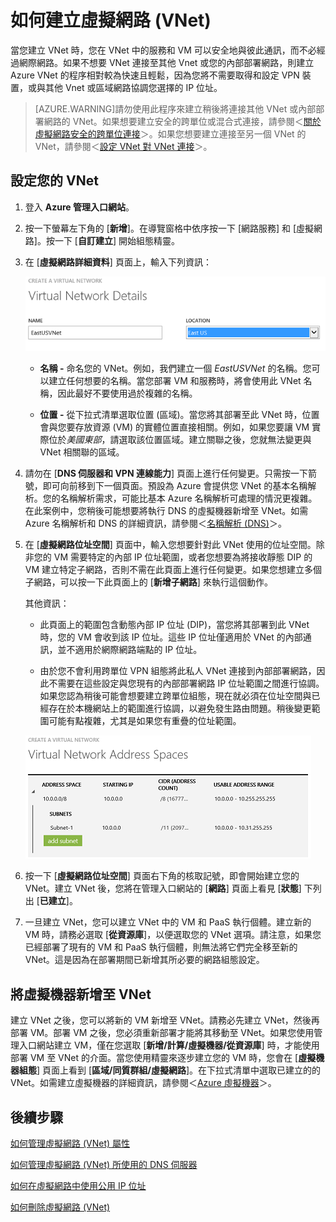 <properties 
   pageTitle="如何建立虛擬網路 (VNet)"
   description="了解如何建立虛擬網路 (VNet)"
   services="virtual-network"
   documentationCenter="na"
   authors="telmosampaio"
   manager="carolz"
   editor="tysonn" />
<tags 
   ms.service="virtual-network"
   ms.devlang="na"
   ms.topic="article"
   ms.tgt_pltfrm="na"
   ms.workload="infrastructure-services"
   ms.date="06/08/2015"
   ms.author="telmos" />

# 如何建立虛擬網路 (VNet)

當您建立 VNet 時，您在 VNet 中的服務和 VM 可以安全地與彼此通訊，而不必經過網際網路。如果不想要 VNet 連接至其他 Vnet 或您的內部部署網路，則建立 Azure VNet 的程序相對較為快速且輕鬆，因為您將不需要取得和設定 VPN 裝置，或與其他 Vnet 或區域網路協調您選擇的 IP 位址。

>[AZURE.WARNING]請勿使用此程序來建立稍後將連接其他 VNet 或內部部署網路的 VNet。如果想要建立安全的跨單位或混合式連接，請參閱＜[關於虛擬網路安全的跨單位連接](https://msdn.microsoft.com/library/azure/dn133798.aspx)＞。如果您想要建立連接至另一個 VNet 的 VNet，請參閱＜[設定 VNet 對 VNet 連接](https://msdn.microsoft.com/library/azure/dn690122.aspx)＞。

## 設定您的 VNet

1. 登入 **Azure 管理入口網站**。

1. 按一下螢幕左下角的 [**新增**]。在導覽窗格中依序按一下 [網路服務] 和 [虛擬網路]。按一下 [**自訂建立**] 開始組態精靈。

1. 在 [**虛擬網路詳細資料**] 頁面上，輸入下列資訊：

	![虛擬網路詳細資料](./media/virtual-networks-create-vnet/IC736054.png)

	- **名稱 -** 命名您的 VNet。例如，我們建立一個 *EastUSVNet* 的名稱。您可以建立任何想要的名稱。當您部署 VM 和服務時，將會使用此 VNet 名稱，因此最好不要使用過於複雜的名稱。

	- **位置 -** 從下拉式清單選取位置 (區域)。當您將其部署至此 VNet 時，位置會與您要存放資源 (VM) 的實體位置直接相關。例如，如果您要讓 VM 實際位於*美國東部*，請選取該位置區域。建立關聯之後，您就無法變更與 VNet 相關聯的區域。

1. 請勿在 [**DNS 伺服器和 VPN 連線能力**] 頁面上進行任何變更。只需按一下箭號，即可向前移到下一個頁面。預設為 Azure 會提供您 VNet 的基本名稱解析。您的名稱解析需求，可能比基本 Azure 名稱解析可處理的情況更複雜。在此案例中，您稍後可能想要將執行 DNS 的虛擬機器新增至 VNet。如需 Azure 名稱解析和 DNS 的詳細資訊，請參閱＜[名稱解析 (DNS)](https://msdn.microsoft.com/library/azure/jj156088.aspx)＞。

1. 在 [**虛擬網路位址空間**] 頁面中，輸入您想要針對此 VNet 使用的位址空間。除非您的 VM 需要特定的內部 IP 位址範圍，或者您想要為將接收靜態 DIP 的 VM 建立特定子網路，否則不需在此頁面上進行任何變更。如果您想建立多個子網路，可以按一下此頁面上的 [**新增子網路**] 來執行這個動作。

	其他資訊：

	- 此頁面上的範圍包含動態內部 IP 位址 (DIP)，當您將其部署到此 VNet 時，您的 VM 會收到該 IP 位址。這些 IP 位址僅適用於 VNet 的內部通訊，並不適用於網際網路端點的 IP 位址。

	- 由於您不會利用跨單位 VPN 組態將此私人 VNet 連接到內部部署網路，因此不需要在這些設定與您現有的內部部署網路 IP 位址範圍之間進行協調。如果您認為稍後可能會想要建立跨單位組態，現在就必須在位址空間與已經存在於本機網站上的範圍進行協調，以避免發生路由問題。稍後變更範圍可能有點複雜，尤其是如果您有重疊的位址範圍。

	![位址空間](./media/virtual-networks-create-vnet/IC716778.png)

1. 按一下 [**虛擬網路位址空間**] 頁面右下角的核取記號，即會開始建立您的 VNet。建立 VNet 後，您將在管理入口網站的 [**網路**] 頁面上看見 [**狀態**] 下列出 [**已建立**]。

1. 一旦建立 VNet，您可以建立 VNet 中的 VM 和 PaaS 執行個體。建立新的 VM 時，請務必選取 [**從資源庫**]，以便選取您的 VNet 選項。請注意，如果您已經部署了現有的 VM 和 PaaS 執行個體，則無法將它們完全移至新的 VNet。這是因為在部署期間已新增其所必要的網路組態設定。

## 將虛擬機器新增至 VNet

建立 VNet 之後，您可以將新的 VM 新增至 VNet。請務必先建立 VNet，然後再部署 VM。部署 VM 之後，您必須重新部署才能將其移動至 VNet。如果您使用管理入口網站建立 VM，僅在您選取 [**新增/計算/虛擬機器/從資源庫**] 時，才能使用部署 VM 至 VNet 的介面。當您使用精靈來逐步建立您的 VM 時，您會在 [**虛擬機器組態**] 頁面上看到 [**區域/同質群組/虛擬網路**]。在下拉式清單中選取已建立的的 VNet。如需建立虛擬機器的詳細資訊，請參閱＜[Azure 虛擬機器](../virtual-machines)＞。

## 後續步驟

[如何管理虛擬網路 (VNet) 屬性](../virtual-networks-settings)

[如何管理虛擬網路 (VNet) 所使用的 DNS 伺服器](../virtual-networks-manage-dns-in-vnet)

[如何在虛擬網路中使用公用 IP 位址](../virtual-networks-public-ip-within-vnet)

[如何刪除虛擬網路 (VNet)](../virtual-networks-delete-vnet)
 

<!---HONumber=July15_HO2-->